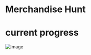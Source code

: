 # Merchandise Hunt

# current progress

![image](https://user-images.githubusercontent.com/37651620/110245965-b644a380-7f8d-11eb-87b4-69405c9c6076.png)
